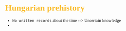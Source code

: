 <span style="font-family:'cascadia code'">

# <span style="color:#fabd2f">Hungarian prehistory
- `No written records` about the time --> Uncertain knowledge
- 